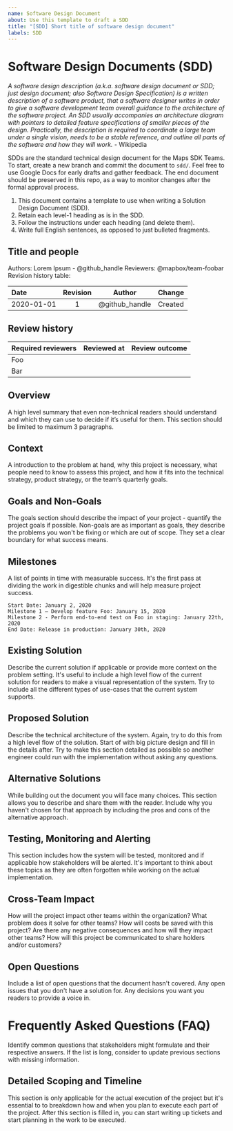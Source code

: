 ```yaml
---
name: Software Design Document
about: Use this template to draft a SDD
title: "[SDD] Short title of software design document"
labels: SDD
---
```


# Software Design Documents (SDD)

_A software design description (a.k.a. software design document or SDD; just design document; also Software Design Specification)
is a written description of a software product, that a software designer writes in order to give a software development team
overall guidance to the architecture of the software project. An SDD usually accompanies an architecture diagram with pointers
to detailed feature specifications of smaller pieces of the design. Practically, the description is required to coordinate a large
team under a single vision, needs to be a stable reference, and outline all parts of the software and how they will work._ - Wikipedia

SDDs are the standard technical design document for the Maps SDK Teams. To start, create a new branch and commit the document to `sdd/`. Feel free to use Google Docs for early drafts and gather feedback. The end document should be preserved in this repo, as a way to monitor changes after the formal approval process.

1. This document contains a template to use when writing a Solution Design Document (SDD).
1. Retain each level-1 heading as is in the SDD.
1. Follow the instructions under each heading (and delete them).
1. Write full English sentences, as opposed to just bulleted fragments.

## Title and people

Authors: Lorem Ipsum - @github_handle
Reviewers: @mapbox/team-foobar
Revision history table:

| Date | Revision | Author | Change |
| :--- | :---: | :---: | :--- |
| 2020-01-01 | 1 | @github_handle | Created |

## Review history

| Required reviewers | Reviewed at | Review outcome |
| :--- | :---: | :--- |
| Foo |   |   |
| Bar |   |   |

## Overview

A high level summary that even non-technical readers should understand and which they can use to decide if it’s useful for them. This section should be limited to maximum 3 paragraphs.

## Context

A introduction to the problem at hand, why this project is necessary, what people need to know to assess this project, and how it fits into the technical strategy, product strategy, or the team’s quarterly goals.

## Goals and Non-Goals

The goals section should describe the impact of your project - quantify the project goals if possible.
Non-goals are as important as goals, they describe the problems you won't be fixing or which are out of scope. They set a clear boundary for what success means.

## Milestones

A list of points in time with measurable success. It's the first pass at dividing the work in digestible chunks and will help measure project success.

```
Start Date: January 2, 2020
Milestone 1 — Develop feature Foo: January 15, 2020
Milestone 2 - Perform end-to-end test on Foo in staging: January 22th, 2020
End Date: Release in production: January 30th, 2020
```

## Existing Solution

Describe the current solution if applicable or provide more context on the problem setting.
It's useful to include a high level flow of the current solution for readers to make a visual representation of the system.
Try to include all the different types of use-cases that the current system supports.

## Proposed Solution

Describe the technical architecture of the system. Again, try to do this from a high level flow of the solution.
Start of with big picture design and fill in the details after. Try to make this section detailed as possible so another engineer
could run with the implementation without asking any questions.

## Alternative Solutions

While building out the document you will face many choices. This section allows you to describe and share them with the reader.
Include why you haven't chosen for that approach by including the pros and cons of the alternative approach.

## Testing, Monitoring and Alerting

This section includes how the system will be tested, monitored and if applicable how stakeholders will be alerted.
It's important to think about these topics as they are often forgotten while working on the actual implementation.

## Cross-Team Impact

How will the project impact other teams within the organization?
What problem does it solve for other teams?
How will costs be saved with this project?
Are there any negative consequences and how will they impact other teams?
How will this project be communicated to share holders and/or customers?

## Open Questions

Include a list of open questions that the document hasn't covered.
Any open issues that you don't have a solution for.
Any decisions you want you readers to provide a voice in.

# Frequently Asked Questions (FAQ)

Identify common questions that stakeholders might formulate and their respective answers.
If the list is long, consider to update previous sections with missing information.

## Detailed Scoping and Timeline

This section is only applicable for the actual execution of the project but it's essential to to breakdown how and when you plan to execute each part of the project.
After this section is filled in, you can start writing up tickets and start planning in the work to be executed.
